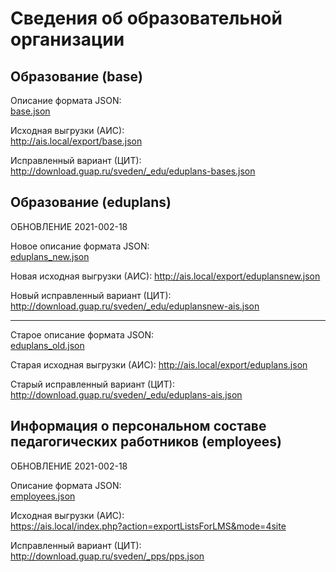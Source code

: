 # Сведения об образовательной организации


## Образование (base)

Описание формата JSON:  
[base.json](base.json)

Исходная выгрузки (АИС):  
http://ais.local/export/base.json

Исправленный вариант (ЦИТ):  
http://download.guap.ru/sveden/_edu/eduplans-bases.json


## Образование (eduplans)

ОБНОВЛЕНИЕ 2021-002-18

Новое описание формата JSON:  
[eduplans_new.json](eduplans_new.json)

Новая исходная выгрузки (АИС):
http://ais.local/export/eduplansnew.json

Новый исправленный вариант (ЦИТ):  
http://download.guap.ru/sveden/_edu/eduplansnew-ais.json

---

Старое описание формата JSON:  
[eduplans_old.json](eduplans_old.json)

Старая исходная выгрузки (АИС):
http://ais.local/export/eduplans.json

Старый исправленный вариант (ЦИТ):  
http://download.guap.ru/sveden/_edu/eduplans-ais.json


## Информация о персональном составе педагогических работников (employees)

ОБНОВЛЕНИЕ 2021-002-18

Описание формата JSON:  
[employees.json](employees.json)

Исходная выгрузки (АИС):  
https://ais.local/index.php?action=exportListsForLMS&mode=4site

Исправленный вариант (ЦИТ):  
http://download.guap.ru/sveden/_pps/pps.json
